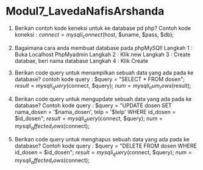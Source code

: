 # Modul7_LavedaNafisArshanda
1. Berikan contoh kode keneksi untuk ke database pd php?
Contoh kode koneksi : $connect = mysqli_connect($host, $uname, $pass, $db);

2. Bagaimana cara anda membuat database pada phpMySQl!
Langkah 1 : Buka Localhost PhpMyadmin
Langkah 2 : Klik new
Langkah 3 : Create databae, beri nama database
Langkah 4 : Klik Create

3. Berikan code query untuk menampilkan sebuah data yang ada pada ke database?
contoh kode query :
$query = "SELECT * FROM dosen";
$result = mysqli_query($connect, $query);
$num = mysqli_num_rows($result);

4. Berikan code query untuk mengupdate sebuah data yang ada pada ke database?
Contoh kode query :
$query = "UPDATE dosen SET nama_dosen = '$nama_dosen', telp = '$telp' WHERE id_dosen = $id_dosen";
$result = mysqli_query($connect, $query);
$num = mysqli_affected_rows($connect);


5. Berikan code query untuk menghapus sebuah data yang ada pada ke database?
Contoh kode query :
$query = "DELETE FROM dosen WHERE id_dosen = $id_dosen";
$result = mysqli_query($connect, $query);
$num = mysqli_affected_rows($connect);
